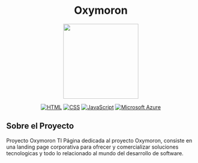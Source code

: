 <div align="center">

  # Oxymoron

  <img src="https://hecjapizano.github.io/img/Logo%20nuevo.png" height="200">

  
  [![HTML](https://img.shields.io/badge/HTML-%23E34F26.svg?logo=html5&logoColor=white)](#)
  [![CSS](https://img.shields.io/badge/CSS-1572B6?logo=css3&logoColor=fff)](#)
  [![JavaScript](https://img.shields.io/badge/JavaScript-F7DF1E?logo=javascript&logoColor=000)](#)
  [![Microsoft Azure](https://custom-icon-badges.demolab.com/badge/Microsoft%20Azure-0089D6?logo=msazure&logoColor=white)](#)
</div>


## Sobre el Proyecto
Proyecto Oxymoron TI 
Página dedicada al proyecto Oxymoron, consiste en una landing page corporativa para ofrecer y comercializar soluciones tecnologicas y todo lo relacionado al mundo del desarrollo de software.


